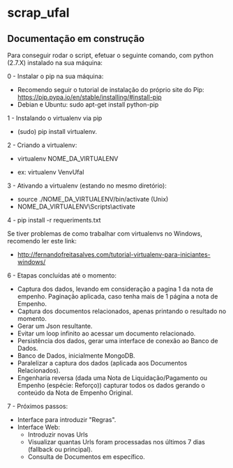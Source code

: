 # scrap_ufal
## Documentação em construção
Para conseguir rodar o script, efetuar o seguinte comando, com python (2.7.X) instalado na sua máquina:

0 - Instalar o pip na sua máquina:
  - Recomendo seguir o tutorial de instalação do próprio site do Pip: https://pip.pypa.io/en/stable/installing/#install-pip
  - Debian e Ubuntu: sudo apt-get install python-pip

1 - Instalando o virtualenv via pip
  * (sudo) pip install virtualenv.
  
2 - Criando a virtualenv:
  - virtualenv NOME_DA_VIRTUALENV
  * ex:    virtualenv VenvUfal


3 - Ativando a virtualenv (estando no mesmo diretório):
  - source ./NOME_DA_VIRTUALENV/bin/activate (Unix)
  - NOME_DA_VIRTUALENV\Scripts\activate
  
4 - pip install -r requeriments.txt

Se tiver problemas de como trabalhar com virtualenvs no Windows, recomendo ler este link:
- http://fernandofreitasalves.com/tutorial-virtualenv-para-iniciantes-windows/

6 - Etapas concluídas até o momento:
  * Captura dos dados, levando em consideração a pagina 1 da nota de empenho. Paginação aplicada, caso tenha mais de 1 página a nota de Empenho.
  * Captura dos documentos relacionados, apenas printando o resultado no momento.
  * Gerar um Json resultante.
  * Evitar um loop infinito ao acessar um documento relacionado.
  * Persistência dos dados, gerar uma interface de conexão ao Banco de Dados.
  * Banco de Dados, inicialmente MongoDB.
  * Paralelizar a captura dos dados (aplicada aos Documentos Relacionados).
  * Engenharia reversa (dada uma Nota de Liquidação/Pagamento ou Empenho (espécie: Reforço)) capturar todos os dados gerando o conteúdo da Nota de Empenho Original.

7 - Próximos passos:
  * Interface para introduzir "Regras".
  * Interface Web:
    * Introduzir novas Urls
    * Visualizar quantas Urls foram processadas nos últimos 7 dias (fallback ou principal).
    * Consulta de Documentos em específico.

